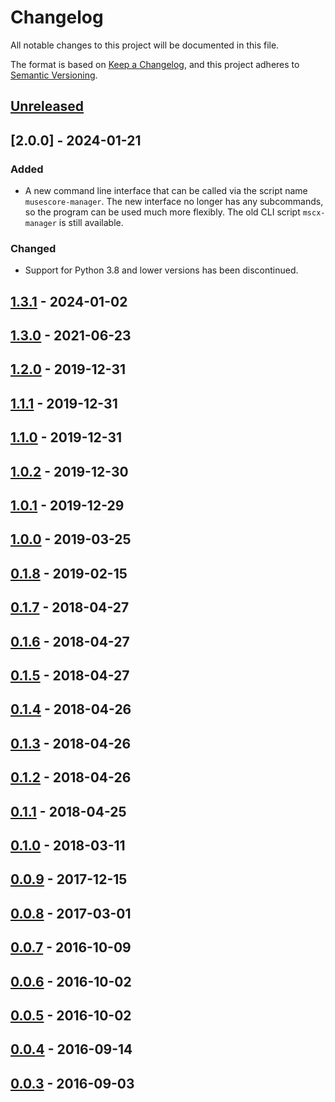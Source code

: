 # Changelog

All notable changes to this project will be documented in this file.

The format is based on [Keep a Changelog](https://keepachangelog.com/en/1.1.0/),
and this project adheres to [Semantic Versioning](https://semver.org/spec/v2.0.0.html).

## [Unreleased]

## [2.0.0] - 2024-01-21

### Added

- A new command line interface that can be called via the script name `musescore-manager`.
  The new interface no longer has any subcommands, so the program can be used much more flexibly.
  The old CLI script `mscx-manager` is still available.

### Changed

- Support for Python 3.8 and lower versions has been discontinued.

## [1.3.1] - 2024-01-02

## [1.3.0] - 2021-06-23

## [1.2.0] - 2019-12-31

## [1.1.1] - 2019-12-31

## [1.1.0] - 2019-12-31

## [1.0.2] - 2019-12-30

## [1.0.1] - 2019-12-29

## [1.0.0] - 2019-03-25

## [0.1.8] - 2019-02-15

## [0.1.7] - 2018-04-27

## [0.1.6] - 2018-04-27

## [0.1.5] - 2018-04-27

## [0.1.4] - 2018-04-26

## [0.1.3] - 2018-04-26

## [0.1.2] - 2018-04-26

## [0.1.1] - 2018-04-25

## [0.1.0] - 2018-03-11

## [0.0.9] - 2017-12-15

## [0.0.8] - 2017-03-01

## [0.0.7] - 2016-10-09

## [0.0.6] - 2016-10-02

## [0.0.5] - 2016-10-02

## [0.0.4] - 2016-09-14

## [0.0.3] - 2016-09-03

[unreleased]: https://github.com/Josef-Friedrich/mscxyz/compare/v1.3.1...HEAD
[1.3.1]: https://github.com/Josef-Friedrich/mscxyz/compare/v1.3.0...v1.3.1
[1.3.0]: https://github.com/Josef-Friedrich/mscxyz/compare/v1.2.0...v1.3.0
[1.2.0]: https://github.com/Josef-Friedrich/mscxyz/compare/v1.1.1...v1.2.0
[1.1.1]: https://github.com/Josef-Friedrich/mscxyz/compare/v1.1.0...v1.1.1
[1.1.0]: https://github.com/Josef-Friedrich/mscxyz/compare/v1.0.2...v1.1.0
[1.0.2]: https://github.com/Josef-Friedrich/mscxyz/compare/v1.0.1...v1.0.2
[1.0.1]: https://github.com/Josef-Friedrich/mscxyz/compare/v1.0.0...v1.0.1
[1.0.0]: https://github.com/Josef-Friedrich/mscxyz/compare/v0.1.8...v1.0.0
[0.1.8]: https://github.com/Josef-Friedrich/mscxyz/compare/v0.1.7...v0.1.8
[0.1.7]: https://github.com/Josef-Friedrich/mscxyz/compare/v0.1.6...v0.1.7
[0.1.6]: https://github.com/Josef-Friedrich/mscxyz/compare/v0.1.5...v0.1.6
[0.1.5]: https://github.com/Josef-Friedrich/mscxyz/compare/v0.1.4...v0.1.5
[0.1.4]: https://github.com/Josef-Friedrich/mscxyz/compare/v0.1.3...v0.1.4
[0.1.3]: https://github.com/Josef-Friedrich/mscxyz/compare/v0.1.2...v0.1.3
[0.1.2]: https://github.com/Josef-Friedrich/mscxyz/compare/v0.1.1...v0.1.2
[0.1.1]: https://github.com/Josef-Friedrich/mscxyz/compare/v0.1.0...v0.1.1
[0.1.0]: https://github.com/Josef-Friedrich/mscxyz/compare/v0.0.9...v0.1.0
[0.0.9]: https://github.com/Josef-Friedrich/mscxyz/compare/v0.0.8...v0.0.9
[0.0.8]: https://github.com/Josef-Friedrich/mscxyz/compare/v0.0.7...v0.0.8
[0.0.7]: https://github.com/Josef-Friedrich/mscxyz/compare/v0.0.6...v0.0.7
[0.0.6]: https://github.com/Josef-Friedrich/mscxyz/compare/v0.0.5...v0.0.6
[0.0.5]: https://github.com/Josef-Friedrich/mscxyz/compare/v0.0.4...v0.0.5
[0.0.4]: https://github.com/Josef-Friedrich/mscxyz/compare/v0.0.3...v0.0.4
[0.0.3]: https://github.com/Josef-Friedrich/mscxyz/compare/6bab35c8fda9f9e68ad9cd5cddf8fdc9b2be2e5d...v0.0.3
